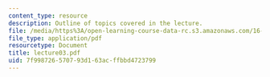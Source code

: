 ```yaml
---
content_type: resource
description: Outline of topics covered in the lecture.
file: /media/https%3A/open-learning-course-data-rc.s3.amazonaws.com/16-322-stochastic-estimation-and-control-fall-2004/7f998726570793d163acffbbd4723799_lecture03.pdf
file_type: application/pdf
resourcetype: Document
title: lecture03.pdf
uid: 7f998726-5707-93d1-63ac-ffbbd4723799
---
```

